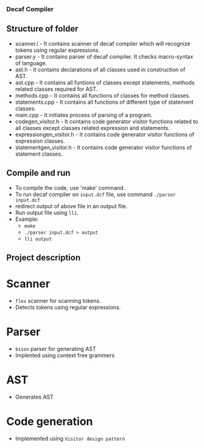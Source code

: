 ### Decaf Compiler

## Structure of folder

- scanner.l - It contains scanner of decaf compiler which will recognize tokens using regular expressions.  
- parser.y - It contains parser of decaf compiler. It checks macro-syntax of language.  
- ast.h - It contains declarations of all classes used in construction of AST.
- ast.cpp - It contains all funtions of classes except statements, methods related classes required for AST.
- methods.cpp - It contains all functions of classes for method classes. 
- statements.cpp - It contains all functions of different type of statement classes. 
- main.cpp - It initiates process of parsing of a program.
- codegen_visitor.h - It contains code generator visitor functions related to all classes except classes related expression and statements.
- expressiongen_visitor.h - It contains code generator visitor functions of expression classes.
- statementgen_visitor.h - It contains code generator visitor functions of statement classes.

## Compile and run

- To compile the code, use 'make' command.
- To run decaf compiler on `input.dcf` file,  use command `./parser input.dcf`
- redirect output of above file in an output file. 
- Run output file using `lli`.
- Example: 
    - `make`
    - `./parser input.dcf > output`
    - `lli output`


## Project description

# Scanner 

- `flex` scanner for scanning tokens.
- Detects tokens using regular expressions.

# Parser

- `bison` parser for generating AST
- Implented using context free grammers

# AST

- Generates AST

# Code generation

- Implemented using `Visitor design pattern`



